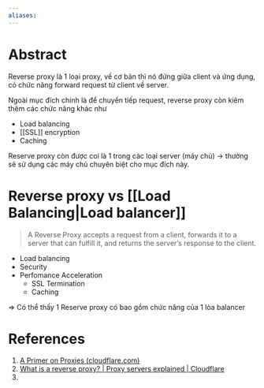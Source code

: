 ```yaml
---
aliases:
---
```

# Abstract

Reverse proxy là 1 loại proxy, về cơ bản thì nó đứng giữa client và ứng dụng, có chức năng forward request từ client về server.


Ngoài mục đích chính là để chuyển tiếp request, reverse proxy còn kiêm thêm các chức năng khác như
- Load balancing
- [[SSL]] encryption
- Caching

Reserve proxy còn được coi là 1 trong các loại server (máy chủ) -> thường sẽ sử dụng các máy chủ chuyên biệt cho mục đích này.


# Reverse proxy vs [[Load Balancing|Load balancer]]

> A Reverse Proxy accepts a request from a client, forwards it to a server that can fulfill it, and returns the server’s response to the client.


- Load balancing
- Security
- Perfomance Acceleration
	- SSL Termination
	- Caching

=> Có thể thấy 1 Reserve proxy có bao gồm chức năng của 1 lòa balancer

# References
1. [A Primer on Proxies (cloudflare.com)](https://blog.cloudflare.com/a-primer-on-proxies/)
2. [What is a reverse proxy? | Proxy servers explained | Cloudflare](https://www.cloudflare.com/learning/cdn/glossary/reverse-proxy/)
3. 